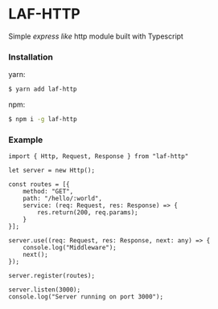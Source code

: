 # LAF-HTTP
Simple _express like_ http module built with Typescript

### Installation
yarn:
```sh
$ yarn add laf-http
```
npm:
```sh
$ npm i -g laf-http
```
### Example
```
import { Http, Request, Response } from "laf-http"

let server = new Http();

const routes = [{
    method: "GET",
    path: "/hello/:world",
    service: (req: Request, res: Response) => {
        res.return(200, req.params);
    }
}];

server.use((req: Request, res: Response, next: any) => {
    console.log("Middleware");
    next();
});

server.register(routes);

server.listen(3000);
console.log("Server running on port 3000");
```
